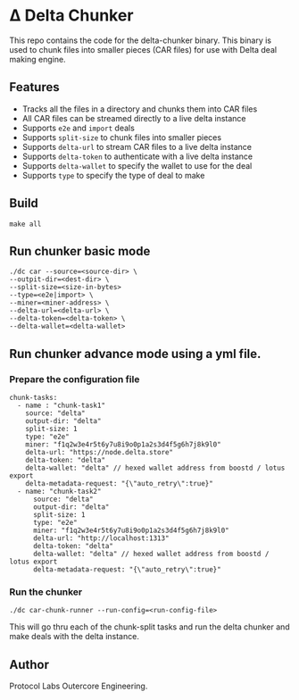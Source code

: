 # Δ Delta Chunker

This repo contains the code for the delta-chunker binary. This binary is used to chunk files into smaller pieces (CAR files) for use with Delta deal making engine.

## Features
- Tracks all the files in a directory and chunks them into CAR files
- All CAR files can be streamed directly to a live delta instance
- Supports `e2e` and `import` deals
- Supports `split-size` to chunk files into smaller pieces
- Supports `delta-url` to stream CAR files to a live delta instance
- Supports `delta-token` to authenticate with a live delta instance
- Supports `delta-wallet` to specify the wallet to use for the deal
- Supports `type` to specify the type of deal to make

## Build 
```
make all
```

## Run chunker basic mode
```
./dc car --source=<source-dir> \ 
--outpit-dir=<dest-dir> \ 
--split-size=<size-in-bytes>
--type=<e2e|import> \  
--miner=<miner-address> \
--delta-url=<delta-url> \ 
--delta-token=<delta-token> \ 
--delta-wallet=<delta-wallet> 
```

## Run chunker advance mode using a yml file.
### Prepare the configuration file
```
chunk-tasks:
  - name : "chunk-task1"
    source: "delta"
    output-dir: "delta"
    split-size: 1
    type: "e2e"
    miner: "f1q2w3e4r5t6y7u8i9o0p1a2s3d4f5g6h7j8k9l0"
    delta-url: "https://node.delta.store"
    delta-token: "delta"
    delta-wallet: "delta" // hexed wallet address from boostd / lotus export
    delta-metadata-request: "{\"auto_retry\":true}"
  - name: "chunk-task2"
      source: "delta"
      output-dir: "delta"
      split-size: 1
      type: "e2e"
      miner: "f1q2w3e4r5t6y7u8i9o0p1a2s3d4f5g6h7j8k9l0"
      delta-url: "http://localhost:1313"
      delta-token: "delta"
      delta-wallet: "delta" // hexed wallet address from boostd / lotus export
      delta-metadata-request: "{\"auto_retry\":true}"
```
### Run the chunker
```
./dc car-chunk-runner --run-config=<run-config-file>
```

This will go thru each of the chunk-split tasks and run the delta chunker and make deals with the delta instance.

## Author
Protocol Labs Outercore Engineering.